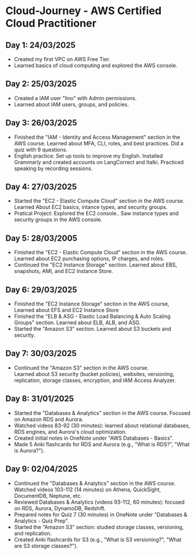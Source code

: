# Cloud-Journey - AWS Certified Cloud Practitioner
## Day 1: 24/03/2025
- Created my first VPC on AWS Free Tier.
- Learned basics of cloud computing and explored the AWS console.
## Day 2: 25/03/2025
- Created a IAM user "lino" with Admin permissions.
- Learned about IAM users, groups, and policies.
## Day 3: 26/03/2025
- Finished the "IAM - Identity and Access Management" section in the AWS course.
  Learned about MFA, CLI, roles, and best practices. Did a quiz with 9 questions.
- English practice: Set up tools to improve my English.
  Installed Grammarly and created accounts on LangCorrect and Italki. Practiced speaking by recording sessions.
## Day 4: 27/03/2025
- Started the "EC2 - Elastic Compute Cloud" section in the AWS course.
  Learned About EC2 basics, intance types, and security groups.
- Pratical Project: Explored the EC2 console..
  Saw instance types and security groups in the AWS console.
## Day 5: 28/03/2005
- Finished the "EC2 - Elastic Compute Cloud" section in the AWS course.
  Learned about EC2 purchasing options, IP charges, and roles.
- Continued the "EC2 Instance Storage" section.
  Learned about EBS, snapshots, AMI, and EC2 Instance Store.
## Day 6: 29/03/2025
- Finished the "EC2 Instance Storage" section in the AWS course,
Learned about EFS and EC2 Instance Store
- Finished the "ELB & ASG - Elastic Load Balancing & Auto Scaling Groups" section.
Learned about ELB, ALB, and ASG.
- Started the "Amazon S3" section.
Learned about S3 buckets and security.
## Day 7: 30/03/2025
- Continued the "Amazon S3" section in the AWS course.  
  Learned about S3 security (bucket policies), websites, versioning, replication, storage classes, encryption, and IAM Access Analyzer.
## Day 8: 31/01/2025
- Started the "Databases & Analytics" section in the AWS course. Focused on Amazon RDS and Aurora.
- Watched videos 83-92 (30 minutes): learned about relational databases, RDS engines, and Aurora's cloud optimization.
- Created initial notes in OneNote under "AWS Databases - Basics".
- Made 5 Anki flashcards for RDS and Aurora (e.g., "What is RDS?", "What is Aurora?").
## Day 9: 02/04/2025
- Continued the "Databases & Analytics" section in the AWS course. Watched videos 103-112 (14 minutes) on Athena, QuickSight, DocumentDB, Neptune, etc.
- Reviewed Databases & Analytics (videos 93-112, 60 minutes): focused on RDS, Aurora, DynamoDB, Redshift.
- Prepared notes for Quiz 7 (30 minutes) in OneNote under "Databases & Analytics - Quiz Prep".
- Started the "Amazon S3" section: studied storage classes, versioning, and replication.
- Created Anki flashcards for S3 (e.g., "What is S3 versioning?", "What are S3 storage classes?").

